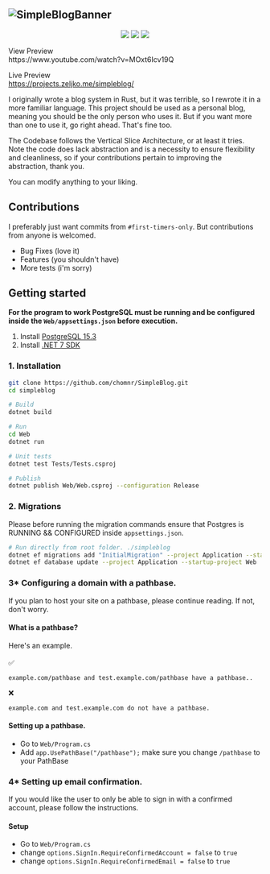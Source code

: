 ![SimpleBlogBanner](https://github.com/okjlez/SimpleBlog/blob/master/Web/blob/ReadMeLogo.png?raw=true)
----------------------------------------------------------------
<p align="center">
  <img src="https://img.shields.io/codacy/grade/75a7625558db465cbdf9943b45ee345a"/>
  <img src="https://img.shields.io/github/commit-activity/m/okjlez/simpleblog?color=ff69b4"/>
  <img src="https://img.shields.io/github/repo-size/okjlez/simpleblog"/>
</p>
View Preview<br>
https://www.youtube.com/watch?v=MOxt6Icv19Q

Live Preview<br>
https://projects.zeljko.me/simpleblog/

I originally wrote a blog system in Rust, but it was terrible, so I rewrote it in a more familiar language. 
This project should be used as a personal blog, meaning you should be the only person who uses it. But if you want
more than one to use it, go right ahead. That's fine too.

The Codebase follows the Vertical Slice Architecture, or at least it tries. Note the code does lack abstraction
and is a necessity to ensure flexibility and cleanliness, so if your contributions pertain to improving
the abstraction, thank you.

You can modify anything to your liking. 

## Contributions
I preferably just want commits from `#first-timers-only`. But contributions from anyone is welcomed.
* Bug Fixes (love it)
* Features (you shouldn't have)
* More tests (i'm sorry)

## Getting started
<b>For the program to work PostgreSQL must be running and be configured inside the `Web/appsettings.json` before execution.</b>

1. Install [PostgreSQL 15.3](https://www.enterprisedb.com/downloads/postgres-postgresql-downloads)
2. Install [.NET 7 SDK](https://dotnet.microsoft.com/en-us/download/dotnet/7.0)

### 1. Installation
```bash
git clone https://github.com/chomnr/SimpleBlog.git
cd simpleblog

# Build
dotnet build

# Run
cd Web
dotnet run

# Unit tests
dotnet test Tests/Tests.csproj 

# Publish
dotnet publish Web/Web.csproj --configuration Release 
```

### 2. Migrations
Please before running the migration commands ensure that Postgres is RUNNING && CONFIGURED inside `appsettings.json`.

```bash
# Run directly from root folder. ./simpleblog
dotnet ef migrations add "InitialMigration" --project Application --startup-project Web --output-dir Infrastructure/Persistence/Migrations
dotnet ef database update --project Application --startup-project Web
```

### 3* Configuring a domain with a pathbase.
If you plan to host your site on a pathbase, please continue reading. If not, don't worry.
#### What is a pathbase?
Here's an example.
<br>
<br>
✅ 
```
example.com/pathbase and test.example.com/pathbase have a pathbase..
```

❌
```
example.com and test.example.com do not have a pathbase.
```
#### Setting up a pathbase.
* Go to `Web/Program.cs`
* Add `app.UsePathBase("/pathbase");` make sure you change `/pathbase` to your PathBase

### 4* Setting up email confirmation.
If you would like the user to only be able to sign in with a confirmed account, please follow the instructions.
#### Setup
* Go to `Web/Program.cs`
* change `options.SignIn.RequireConfirmedAccount = false` to `true`
* change `options.SignIn.RequireConfirmedEmail = false` to `true`

